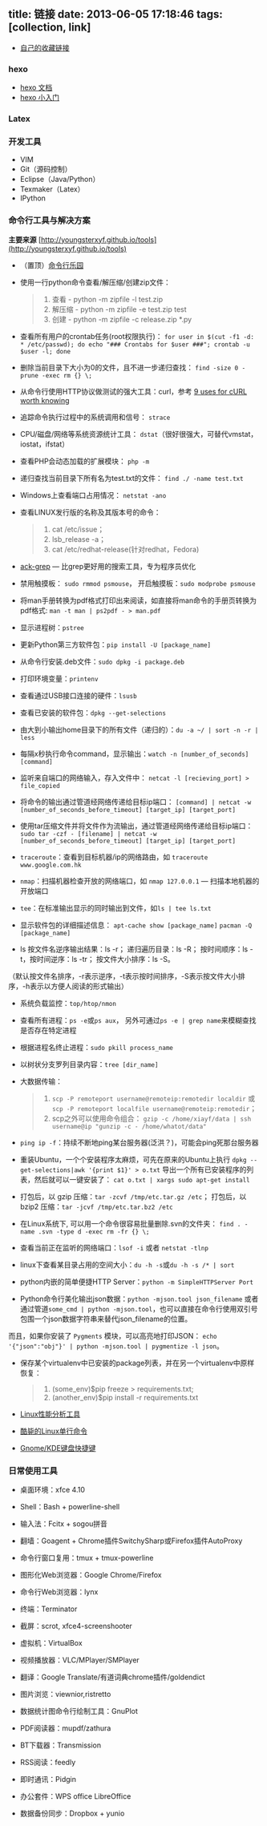 title: 链接
date: 2013-06-05 17:18:46
tags: [collection, link]
---

* [自己的收藏链接](https://github.com/whatot/cn-links)

### hexo

* [hexo 文档](http://zespia.tw/hexo/zh-CN/)
* [hexo 小入门](http://zipperary.com/categories/hexo/)


### Latex

### 开发工具

* VIM
* Git（源码控制）
* Eclipse（Java/Python）
* Texmaker（Latex）
* IPython

### 命令行工具与解决方案

**主要来源** [http://youngsterxyf.github.io/tools](http://youngsterxyf.github.io/tools)

* （置顶）[命令行乐园](http://www.commandlinefu.com/commands/browse)

* 使用一行python命令查看/解压缩/创建zip文件：
	>1. 查看 - python -m zipfile -l test.zip
	>2. 解压缩 - python -m zipfile -e test.zip test
	>3. 创建 - python -m zipfile -c release.zip *.py

* 查看所有用户的crontab任务(root权限执行)：
``for user in $(cut -f1 -d: * /etc/passwd); do echo "### Crontabs for $user ###"; crontab -u $user -l; done``

* 删除当前目录下大小为0的文件，且不进一步递归查找：
``find -size 0 -prune -exec rm {} \;``

* 从命令行使用HTTP协议做测试的强大工具：curl，参考
[9 uses for cURL worth knowing](https://httpkit.com/resources/HTTP-from-the-Command-Line/)

* 追踪命令执行过程中的系统调用和信号： ``strace``

* CPU/磁盘/网络等系统资源统计工具： ``dstat``（很好很强大，可替代vmstat，iostat，ifstat）

* 查看PHP会动态加载的扩展模块： ``php -m``

* 递归查找当前目录下所有名为test.txt的文件： ``find ./ -name test.txt``

* Windows上查看端口占用情况： ``netstat -ano``

* 查看LINUX发行版的名称及其版本号的命令：
	>1. cat /etc/issue；
	>2. lsb_release -a；
	>3. cat /etc/redhat-release(针对redhat，Fedora)

* [ack-grep](http://betterthangrep.com/) — 比grep更好用的搜索工具，专为程序员优化

* 禁用触摸板： ``sudo rmmod psmouse``，
开启触摸板：``sudo modprobe psmouse``

* 将man手册转换为pdf格式打印出来阅读，如直接将man命令的手册页转换为pdf格式:
``man -t man | ps2pdf - > man.pdf``

* 显示进程树：``pstree``

* 更新Python第三方软件包：``pip install -U [package_name]``

* 从命令行安装.deb文件：``sudo dpkg -i package.deb``

* 打印环境变量：``printenv``

* 查看通过USB接口连接的硬件：``lsusb``

* 查看已安装的软件包：``dpkg --get-selections``

* 由大到小输出home目录下的所有文件（递归的）：``du -a ~/ | sort -n -r | less``

* 每隔x秒执行命令command，显示输出：``watch -n [number_of_seconds] [command]``

* 监听来自端口的网络输入，存入文件中：
``netcat -l [recieving_port] > file_copied``

* 将命令的输出通过管道经网络传递给目标ip端口：
``[command] | netcat -w [number_of_seconds_before_timeout] [target_ip] [target_port]``

* 使用tar压缩文件并将文件作为流输出，通过管道经网络传递给目标ip端口：
``sudo tar -czf - [filename] | netcat -w [number_of_seconds_before_timeout] [target_ip] [target_port]``

* ``traceroute``：查看到目标机器/ip的网络路由，如
``traceroute www.google.com.hk``

* ``nmap``：扫描机器检查开放的网络端口，如
``nmap 127.0.0.1`` — 扫描本地机器的开放端口

* ``tee``：在标准输出显示的同时输出到文件，如``ls | tee ls.txt``

* 显示软件包的详细描述信息：
``apt-cache show [package_name]``
``pacman -Q [package_name]``

* ls
按文件名逆序输出结果：ls -r；
递归遍历目录：ls -R；
按时间顺序：ls -t，按时间逆序：ls -tr；
按文件大小排序：ls -S。

（默认按文件名排序，-r表示逆序，-t表示按时间排序，-S表示按文件大小排序，-h表示以方便人阅读的形式输出）

* 系统负载监控：``top/htop/nmon``

* 查看所有进程：``ps -e``或``ps aux``，
另外可通过``ps -e | grep name``来模糊查找是否存在特定进程

* 根据进程名终止进程：``sudo pkill process_name``

* 以树状分支罗列目录内容：``tree [dir_name]``

* 大数据传输：
	>1. ``scp -P remoteport username@remoteip:remotedir localdir``
		或``scp -P remoteport localfile username@remoteip:remotedir``；
	>2. scp之外可以使用命令组合：
	``gzip -c /home/xiayf/data | ssh username@ip "gunzip -c -
	>/home/whatot/data" ``

* ``ping ip -f``：持续不断地ping某台服务器(泛洪？)，可能会ping死那台服务器

* 重装Ubuntu，一个个安装程序太麻烦，可先在原来的Ubuntu上执行
``dpkg --get-selections|awk '{print $1}' > o.txt``
导出一个所有已安装程序的列表，然后就可以一键安装了：
``cat o.txt | xargs sudo apt-get install``

* 打包后，以 gzip 压缩：``tar -zcvf /tmp/etc.tar.gz /etc``；
打包后，以 bzip2 压缩：``tar -jcvf /tmp/etc.tar.bz2 /etc``

* 在Linux系统下, 可以用一个命令很容易批量删除.svn的文件夹：
``find . -name .svn -type d -exec rm -fr {} \;``

* 查看当前正在监听的网络端口：``lsof -i`` 或者 ``netstat -tlnp``

* linux下查看某目录占用的空间大小：``du -h -s``或``du -h -s /* | sort``

* python内嵌的简单便捷HTTP Server：``python -m SimpleHTTPServer Port``

* Python命令行美化输出json数据：``python -mjson.tool json_filename``
或者通过管道``some_cmd | python -mjson.tool``，也可以直接在命令行使用双引号包围一个json数据字符串来替代json_filename的位置。

而且，如果你安装了 ``Pygments`` 模块，可以高亮地打印JSON：
``echo '{"json":"obj"}' | python -mjson.tool | pygmentize -l json``。

* 保存某个virtualenv中已安装的package列表，并在另一个virtualenv中原样恢复：
	>1. (some_env)$pip freeze > requirements.txt;
	>2. (another_env)$pip install -r requirements.txt

* [Linux性能分析工具](http://youngsterxyf.github.io/assets/pics/linux-performance-analysis-tools.png)

* [酷毙的Linux单行命令](http://www.commandlinefu.com/commands/browse/sort-by-votes)

* [Gnome/KDE键盘快捷键](http://www.novell.com/coolsolutions/tip/2289.html)


### 日常使用工具

* 桌面环境：xfce 4.10

* Shell：Bash + powerline-shell

* 输入法：Fcitx + sogou拼音

* 翻墙：Goagent + Chrome插件SwitchySharp或Firefox插件AutoProxy

* 命令行窗口复用：tmux + tmux-powerline

* 图形化Web浏览器：Google Chrome/Firefox

* 命令行Web浏览器：lynx

* 终端：Terminator

* 截屏：scrot, xfce4-screenshooter

* 虚拟机：VirtualBox

* 视频播放器：VLC/MPlayer/SMPlayer

* 翻译：Google Translate/有道词典chrome插件/goldendict

* 图片浏览：viewnior,ristretto

* 数据统计图命令行绘制工具：GnuPlot

* PDF阅读器：mupdf/zathura

* BT下载器：Transmission

* RSS阅读：feedly

* 即时通讯：Pidgin

* 办公套件：WPS office LibreOffice

* 数据备份同步：Dropbox + yunio
